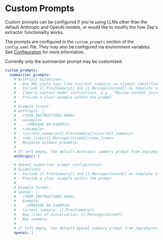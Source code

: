 # Custom Prompts

Custom prompts can be configured if you're using LLMs other than the default Anthropic and OpenAI models, or would like to modify the how Zep's extractor functionality works. 

The prompts are configured in the `custom_prompts` section of the `config.yaml` file. They may also be configured via environment variables. See [Configuration](config.md) for more information.

Currently only the summarizer prompt may be customized.

```yaml
custom_prompts:
  summarizer_prompts:
    # Anthropic Guidelines:
    # - Use XML-style tags like <current_summary> as element identifiers.
    # - Include {{.PrevSummary}} and {{.MessagesJoined}} as template variables.
    # - Clearly explain model instructions, e.g., "Review content inside <current_summary></current_summary> tags".
    # - Provide a clear example within the prompt.
    #
    # Example format:
    # anthropic: |
    #   <YOUR INSTRUCTIONS HERE>
    #   <example>
    #     <PROVIDE AN EXAMPLE>
    #   </example>
    #   <current_summary>{{.PrevSummary}}</current_summary>
    #   <new_lines>{{.MessagesJoined}}</new_lines>
    #   Response without preamble.
    #
    # If left empty, the default Anthropic summary prompt from zep/pkg/extractors/prompts.go will be used.
    anthropic: |

    # OpenAI summarizer prompt configuration.
    # Guidelines:
    # - Include {{.PrevSummary}} and {{.MessagesJoined}} as template variables.
    # - Provide a clear example within the prompt.
    #
    # Example format:
    # openai: |
    #   <YOUR INSTRUCTIONS HERE>
    #   Example:
    #     <PROVIDE AN EXAMPLE>
    #   Current summary: {{.PrevSummary}}
    #   New lines of conversation: {{.MessagesJoined}}
    #   New summary:`
    #
    # If left empty, the default OpenAI summary prompt from zep/pkg/extractors/prompts.go will be used.
    openai: |
```